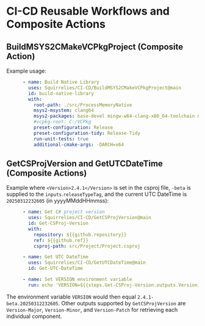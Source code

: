# CI-CD Reusable Workflows and Composite Actions

## BuildMSYS2CMakeVCPkgProject (Composite Action)

Example usage:

```yaml
      - name: Build Native Library
        uses: Squirrelies/CI-CD/BuildMSYS2CMakeVCPkgProject@main
        id: build-native-library
        with:
          root-path: ./src/ProcessMemoryNative
          msys2-msystem: clang64
          msys2-packages: base-devel mingw-w64-clang-x86_64-toolchain mingw-w64-clang-x86_64-cmake mingw-w64-x86_64-clang-tools-extra
          #vcpkg-root: C:/VCPkg
          preset-configuration: Release
          preset-configuration-tidy: Release-Tidy
          run-unit-tests: true
          additional-cmake-args: -DARCH=x64
```

## GetCSProjVersion and GetUTCDateTime (Composite Actions)

Example where `<Version>2.4.1</Version>` is set in the csproj file, `-beta` is supplied to the `inputs`.`releaseTypeTag`, and the current UTC DateTime is `20250312232605` (in yyyyMMddHHmmss):

```yaml
      - name: Get C# project version
        uses: Squirrelies/CI-CD/GetCSProjVersion@main
        id: Get-CSProj-Version
        with:
          repository: ${{github.repository}}
          ref: ${{github.ref}}
          csproj-path: src/Project/Project.csproj

      - name: Get UTC DateTime
        uses: Squirrelies/CI-CD/GetUTCDateTime@main
        id: Get-UTC-DateTime

      - name: Set VERSION environment variable
        run: echo 'VERSION=${{steps.Get-CSProj-Version.outputs.Version}}${{inputs.releaseTypeTag}}.${{steps.Get-UTC-DateTime.outputs.UTC-DateTime}}' >> $env:GITHUB_ENV
```

The environment variable `VERSION` would then equal `2.4.1-beta.20250312232605`. Other outputs supported by `GetCSProjVersion` are `Version-Major`, `Version-Minor`, and `Version-Patch` for retrieving each individual component.
